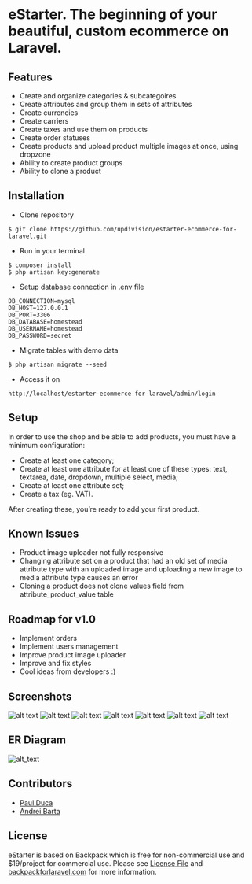 # eStarter. The beginning of your beautiful, custom ecommerce on Laravel.

## Features
- Create and organize categories & subcategoires
- Create attributes and group them in sets of attributes
- Create currencies
- Create carriers
- Create taxes and use them on products
- Create order statuses
- Create products and upload product multiple images at once, using dropzone
- Ability to create product groups
- Ability to clone a product

## Installation
- Clone repository
```
$ git clone https://github.com/updivision/estarter-ecommerce-for-laravel.git
```
- Run in your terminal
```
$ composer install
$ php artisan key:generate
```
- Setup database connection in .env file
```
DB_CONNECTION=mysql
DB_HOST=127.0.0.1
DB_PORT=3306
DB_DATABASE=homestead
DB_USERNAME=homestead
DB_PASSWORD=secret
```

- Migrate tables with demo data
```
$ php artisan migrate --seed
```

- Access it on
```
http://localhost/estarter-ecommerce-for-laravel/admin/login
```

## Setup
In order to use the shop and be able to add products, you must have a minimum configuration:
- Create at least one category;
- Create at least one attribute for at least one of these types: text, textarea, date, dropdown, multiple select, media;
- Create at least one attribute set;
- Create a tax (eg. VAT).

After creating these, you’re ready to add your first product.

## Known Issues
- Product image uploader not fully responsive
- Changing attribute set on a product that had an old set of media attribute type with an uploaded image and uploading a new image to media attribute type causes an error
- Cloning a product does not clone values field from attribute_product_value table

## Roadmap for v1.0
- Implement orders
- Implement users management
- Improve product image uploader
- Improve and fix styles
- Cool ideas from developers :)

## Screenshots
![alt text](http://i.imgur.com/i3rp9Jk.png "List categories")
![alt text](http://i.imgur.com/CCCgGvl.png "Edit category")
![alt text](http://i.imgur.com/92WE6wd.png "Edit product")
![alt text](http://i.imgur.com/ZZF70eo.png "Edit attribute")
![alt text](http://i.imgur.com/xmb0u7o.png "Edit attribute set")
![alt text](http://i.imgur.com/OVbI44p.png "Edit currency")
![alt text](http://i.imgur.com/86mx9U2.png "Edit tax")

## ER Diagram
![alt_text](http://i.imgur.com/bNaxv0o.png "ERD")

## Contributors
 - [Paul Duca](https://github.com/pduca)
 - [Andrei Barta](https://github.com/abarta)
 
## License
eStarter is based on Backpack which is free for non-commercial use and $19/project for commercial use. Please see [License File](LICENSE.md) and [backpackforlaravel.com](https://backpackforlaravel.com/#pricing) for more information.

[ico-version]: https://img.shields.io/packagist/v/backpack/base.svg?style=flat-square
[ico-license]: https://img.shields.io/badge/license-MIT-brightgreen.svg?style=flat-square
[ico-downloads]: https://img.shields.io/packagist/dt/backpack/base.svg?style=flat-square
